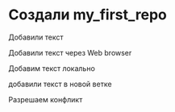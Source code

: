 # Cоздали my_first_repo

Добавили текст

Добавили текст через Web browser


Добавим текст локально

добавили текст в новой ветке

Разрешаем конфликт
